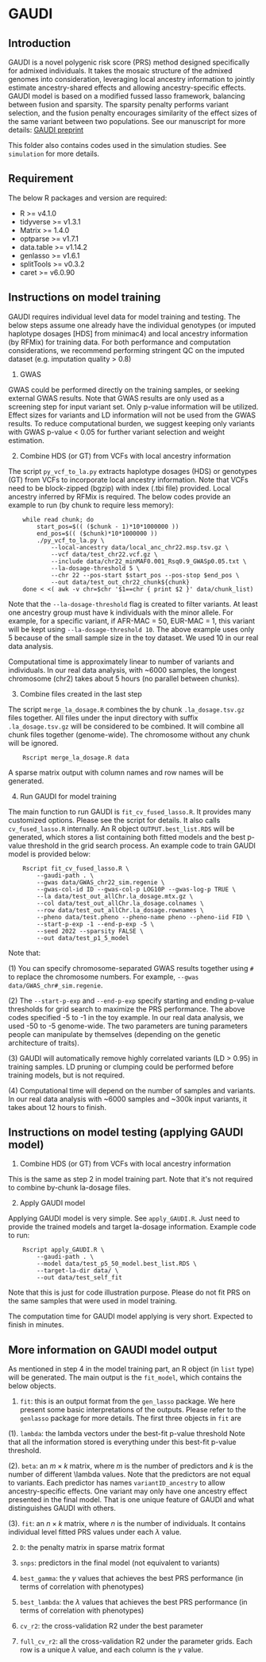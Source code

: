# GAUDI

## Introduction

GAUDI is a novel polygenic risk score (PRS) method designed specifically for admixed individuals.
It takes the mosaic structure of the admixed genomes into consideration, leveraging local ancestry information to jointly estimate ancestry-shared effects and allowing ancestry-specific effects.
GAUDI model is based on a modified fussed lasso framework, balancing between fusion and sparsity.
The sparsity penalty performs variant selection, and the fusion penalty encourages similarity of the effect sizes of the same variant between two populations.
See our manuscript for more details: [GAUDI preprint](<https://www.biorxiv.org/content/10.1101/2022.10.06.511219v1.abstract>)

This folder also contains codes used in the simulation studies. See `simulation` for more details.

## Requirement

The below R packages and version are required:

* R >= v4.1.0
* tidyverse >= v1.3.1
* Matrix >= 1.4.0
* optparse >= v1.7.1
* data.table >= v1.14.2
* genlasso >= v1.6.1
* splitTools >= v0.3.2
* caret >= v6.0.90

## Instructions on model training

GAUDI requires individual level data for model training and testing.
The below steps assume one already have the individual genotypes (or imputed haplotype dosages [HDS] from minimac4) and local ancestry information (by RFMix) for training data.
For both performance and computation considerations, we recommend performing stringent QC on the imputed dataset (e.g. imputation quality > 0.8)

1. GWAS

GWAS could be performed directly on the training samples, or seeking external GWAS results. Note that GWAS results are only used as a screening step for input variant set.
Only p-value information will be utilized. Effect sizes for variants and LD information will not be used from the GWAS results.
To reduce computational burden, we suggest keeping only variants with GWAS p-value < 0.05 for further variant selection and weight estimation.

2. Combine HDS (or GT) from VCFs with local ancestry information

The script `py_vcf_to_la.py` extracts haplotype dosages (HDS) or genotypes (GT) from VCFs to incorporate local ancestry information. 
Note that VCFs need to be block-zipped (bgzip) with index (.tbi file) provided.
Local ancestry inferred by RFMix is required. The below codes provide an example to run (by chunk to require less memory):

		while read chunk; do
			start_pos=$(( ($chunk - 1)*10*1000000 ))
			end_pos=$(( ($chunk)*10*1000000 ))
			./py_vcf_to_la.py \
				--local-ancestry data/local_anc_chr22.msp.tsv.gz \
				--vcf data/test_chr22.vcf.gz \
				--include data/chr22_minMAF0.001_Rsq0.9_GWASp0.05.txt \
				--la-dosage-threshold 5 \
				--chr 22 --pos-start $start_pos --pos-stop $end_pos \
				--out data/test_out_chr22_chunk${chunk}
		done < <( awk -v chr=$chr '$1==chr { print $2 }' data/chunk_list)

Note that the `--la-dosage-threshold` flag is created to filter variants. At least one ancestry group must have k individuals with the minor allele.
For example, for a specific variant, if AFR-MAC = 50, EUR-MAC = 1, this variant will be kept using `--la-dosage-threshold 10`. 
The above example uses only 5 because of the small sample size in the toy dataset. We used 10 in our real data analysis.

Computational time is approximately linear to number of variants and individuals. 
In our real data analysis, with ~6000 samples, the longest chromosome (chr2) takes about 5 hours (no parallel between chunks).

3. Combine files created in the last step

The script `merge_la_dosage.R` combines the by chunk `.la_dosage.tsv.gz` files together. 
All files under the input directory with suffix `.la_dosage.tsv.gz` will be considered to be combined.
It will combine all chunk files together (genome-wide).
The chromosome without any chunk will be ignored.

		Rscript merge_la_dosage.R data

A sparse matrix output with column names and row names will be generated.

4. Run GAUDI for model training

The main function to run GAUDI is `fit_cv_fused_lasso.R`. 
It provides many customized options. Please see the script for details.
It also calls `cv_fused_lasso.R` internally.
An R object `OUTPUT.best_list.RDS` will be generated, which stores a list containing both fitted models and the best p-value threshold in the grid search process.
An example code to train GAUDI model is provided below:


		Rscript fit_cv_fused_lasso.R \
			--gaudi-path . \
			--gwas data/GWAS_chr22_sim.regenie \
			--gwas-col-id ID --gwas-col-p LOG10P --gwas-log-p TRUE \
			--la data/test_out_allChr.la_dosage.mtx.gz \
			--col data/test_out_allChr.la_dosage.colnames \
			--row data/test_out_allChr.la_dosage.rownames \
			--pheno data/test.pheno --pheno-name pheno --pheno-iid FID \
			--start-p-exp -1 --end-p-exp -5 \
			--seed 2022 --sparsity FALSE \
			--out data/test_p1_5_model

Note that: 

(1) You can specify chromosome-separated GWAS results together using `#` to replace the chromosome numbers.
For example, `--gwas data/GWAS_chr#_sim.regenie`.

(2) The `--start-p-exp` and `--end-p-exp` specify starting and ending p-value thresholds for grid search to maximize the PRS performance.
The above codes specified -5 to -1 in the toy example. In our real data analysis, we used -50 to -5 genome-wide.
The two parameters are tuning parameters people can manipulate by themselves (depending on the genetic architecture of traits). 

(3) GAUDI will automatically remove highly correlated variants (LD > 0.95) in training samples.
LD pruning or clumping could be performed before training models, but is not required.

(4) Computational time will depend on the number of samples and variants.
In our real data analysis with ~6000 samples and ~300k input variants, it takes about 12 hours to finish.

## Instructions on model testing (applying GAUDI model)

1. Combine HDS (or GT) from VCFs with local ancestry information

This is the same as step 2 in model training part. 
Note that it's not required to combine by-chunk la-dosage files.

2. Apply GAUDI model

Applying GAUDI model is very simple. See `apply_GAUDI.R`.
Just need to provide the trained models and target la-dosage information.
Example code to run:

		Rscript apply_GAUDI.R \
			--gaudi-path . \
			--model data/test_p5_50_model.best_list.RDS \
			--target-la-dir data/ \
			--out data/test_self_fit

Note that this is just for code illustration purpose.
Please do not fit PRS on the same samples that were used in model training.

The computation time for GAUDI model applying is very short.
Expected to finish in minutes.

## More information on GAUDI model output

As mentioned in step 4 in the model training part, an R object (in `list` type) will be generated.
The main output is the `fit_model`, which contains the below objects.

1. `fit`: this is an output format from the `gen_lasso` package.
We here present some basic interpretations of the outputs.
Please refer to the `genlasso` package for more details.
The first three objects in `fit` are

(1). `lambda`: the lambda vectors under the best-fit p-value threshold
Note that all the information stored is everything under this best-fit p-value threshold.

(2). `beta`: an $m \times k$ matrix, where $m$ is the number of predictors and $k$ is the number of different \lambda values.
Note that the predictors are not equal to variants.
Each predictor has names `variantID_ancestry` to allow ancestry-specific effects.
One variant may only have one ancestry effect presented in the final model.
That is one unique feature of GAUDI and what distinguishes GAUDI with others.

(3). `fit`: an $n \times k$ matrix, where $n$ is the number of individuals.
It contains individual level fitted PRS values under each $\lambda$ value.

2. `D`: the penalty matrix in sparse matrix format

3. `snps`: predictors in the final model (not equivalent to variants)

4. `best_gamma`: the $\gamma$ values that achieves the best PRS performance (in terms of correlation with phenotypes)

5. `best_lambda`: the $\lambda$ values that achieves the best PRS performance (in terms of correlation with phenotypes)

6. `cv_r2`: the cross-validation R2 under the best parameter

7. `full_cv_r2`: all the cross-validation R2 under the parameter grids.
Each row is a unique $\lambda$ value, and each column is the $\gamma$ value.


